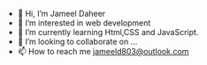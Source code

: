 - 👋 Hi, I’m Jameel Daheer
- 👀 I’m interested in web development
- 🌱 I’m currently learning Html,CSS and JavaScript.
- 💞️ I’m looking to collaborate on ...
- 📫 How to reach me jameeld803@outlook.com

<!---
Jameeld803/Jameeld803 is a ✨ special ✨ repository because its `README.md` (this file) appears on your GitHub profile.
You can click the Preview link to take a look at your changes.
--->
